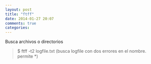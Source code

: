 ```yaml
---
layout: post
title: "ftff"
date: 2014-01-27 20:07
comments: true
categories: 
---
```

Busca archivos o directorios

>$ ftff -t2 logfile.txt    (busca  logfile con dos errores en el nombre. permite *)

